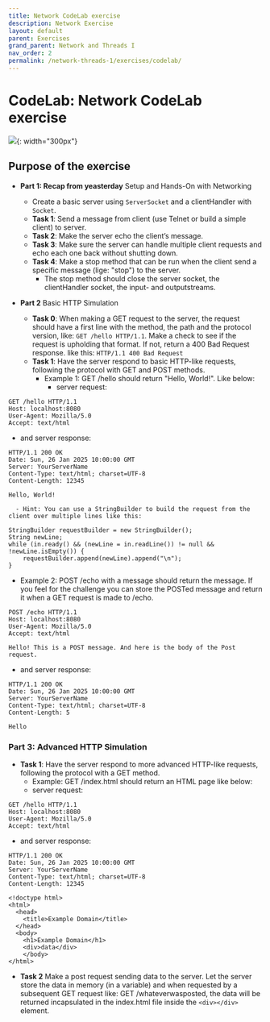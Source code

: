 ```yaml
---
title: Network CodeLab exercise
description: Network Exercise
layout: default
parent: Exercises
grand_parent: Network and Threads I
nav_order: 2
permalink: /network-threads-1/exercises/codelab/
---
```


# CodeLab: Network CodeLab exercise

![](./images/network.png){: width="300px"}

## Purpose of the exercise

- **Part 1: Recap from yeasterday** Setup and Hands-On with Networking
    - Create a basic server using `ServerSocket` and a clientHandler with `Socket`.
    - **Task 1**: Send a message from client (use Telnet or build a simple client) to server.
    - **Task 2**: Make the server echo the client’s message.
    - **Task 3**: Make sure the server can handle multiple client requests and echo each one back without shutting down.
    - **Task 4**: Make a stop method that can be run when the client send a specific message (lige: "stop") to the server.
        - The stop method should close the server socket, the clientHandler socket, the input- and outputstreams.

- **Part 2** Basic HTTP Simulation
    - **Task 0**: When making a GET request to the server, the request should have a first line with the method, the path and the protocol version, like: `GET /hello HTTP/1.1`. Make a check to see if the request is upholding that format. If not, return a 400 Bad Request response. like this: `HTTP/1.1 400 Bad Request`
    - **Task 1**: Have the server respond to basic HTTP-like requests, following the protocol with GET and POST methods.
      - Example 1: GET /hello should return "Hello, World!". Like below:
        - server request:

```
GET /hello HTTP/1.1
Host: localhost:8080
User-Agent: Mozilla/5.0
Accept: text/html
```

  - and server response:

```
HTTP/1.1 200 OK
Date: Sun, 26 Jan 2025 10:00:00 GMT
Server: YourServerName
Content-Type: text/html; charset=UTF-8
Content-Length: 12345

Hello, World!
```

      - Hint: You can use a StringBuilder to build the request from the client over multiple lines like this:

```
StringBuilder requestBuilder = new StringBuilder();
String newLine;
while (in.ready() && (newLine = in.readLine()) != null && !newLine.isEmpty()) {
    requestBuilder.append(newLine).append("\n");
}

```

  - Example 2: POST /echo with a message should return the message. If you feel for the challenge you can store the POSTed message and return it when a GET request is made to /echo.

```
POST /echo HTTP/1.1
Host: localhost:8080
User-Agent: Mozilla/5.0
Accept: text/html

Hello! This is a POST message. And here is the body of the Post request.
```

  - and server response:

```
HTTP/1.1 200 OK
Date: Sun, 26 Jan 2025 10:00:00 GMT
Server: YourServerName
Content-Type: text/html; charset=UTF-8
Content-Length: 5

Hello
```

### Part 3: Advanced HTTP Simulation

- **Task 1**: Have the server respond to more advanced HTTP-like requests, following the protocol with a GET method.
    - Example: GET /index.html should return an HTML page like below:
    - server request:
```
GET /hello HTTP/1.1
Host: localhost:8080
User-Agent: Mozilla/5.0
Accept: text/html
```
  - and server response:
```
HTTP/1.1 200 OK
Date: Sun, 26 Jan 2025 10:00:00 GMT
Server: YourServerName
Content-Type: text/html; charset=UTF-8
Content-Length: 12345

<!doctype html>
<html>
  <head>
    <title>Example Domain</title>
  </head>
  <body>
    <h1>Example Domain</h1>
    <div>data</div>
    </body>
</html>
```
- **Task 2** Make a post request sending data to the server. Let the server store the data in memory (in a variable) and when requested by a subsequent GET request like: GET /whateverwasposted, the data will be returned incapsulated in the index.html file inside the `<div></div>` element. 
